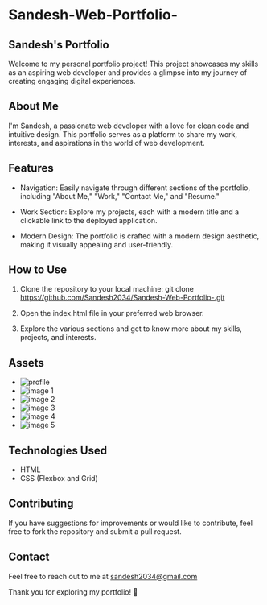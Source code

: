 # Sandesh-Web-Portfolio-
## Sandesh's Portfolio
Welcome to my personal portfolio project! This project showcases my skills as an aspiring web developer and provides a glimpse into my journey of creating engaging digital experiences.

## About Me
I'm Sandesh, a passionate web developer with a love for clean code and intuitive design. This portfolio serves as a platform to share my work, interests, and aspirations in the world of web development.

## Features
- Navigation: Easily navigate through different sections of the portfolio, including "About Me," "Work," "Contact Me," and "Resume."

- Work Section: Explore my projects, each with a modern title and a clickable link to the deployed application.

- Modern Design: The portfolio is crafted with a modern design aesthetic, making it visually appealing and user-friendly.

## How to Use
1. Clone the repository to your local machine: git clone https://github.com/Sandesh2034/Sandesh-Web-Portfolio-.git

2. Open the index.html file in your preferred web browser.

3. Explore the various sections and get to know more about my skills, projects, and interests.

## Assets
- ![profile](<starter/images/Web Profile.png>)
- ![image 1](starter/images/02-run-buddy.jpg)
- ![image 2](starter/images/02-portfolio-4.jpg)
- ![image 3](starter/images/02-portfolio-3.jpg)
- ![image 4](starter/images/02-portfolio-2.jpg)
- ![image 5](starter/images/02-portfolio-1.jpg)

## Technologies Used
- HTML
- CSS (Flexbox and Grid)

## Contributing
If you have suggestions for improvements or would like to contribute, feel free to fork the repository and submit a pull request.

## Contact
Feel free to reach out to me at sandesh2034@gmail.com 

Thank you for exploring my portfolio! 🚀